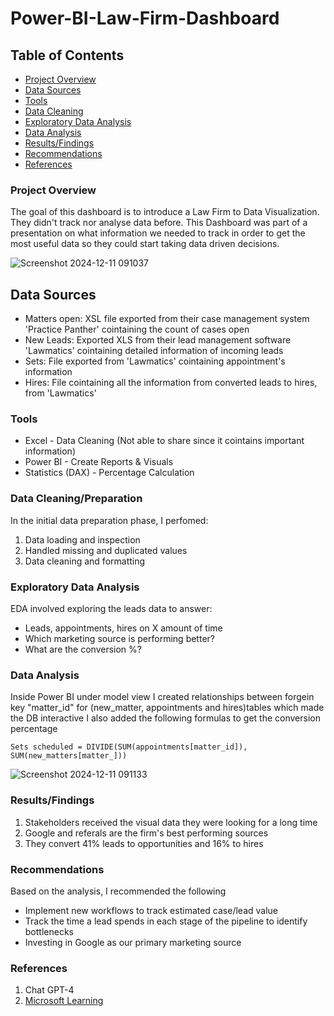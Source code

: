 # Power-BI-Law-Firm-Dashboard

## Table of Contents 

- [Project Overview](#project-overview)
- [Data Sources](#data-sources)
- [Tools](#tools)
- [Data Cleaning](#data-cleaning/preparation)
- [Exploratory Data Analysis](#exploratory-data-analysis)
- [Data Analysis](#data-analysis)
- [Results/Findings](#results/findings)
- [Recommendations](#recommendations)
- [References](#references)

### Project Overview 

The goal of this dashboard is to introduce a Law Firm to Data Visualization. They didn't track nor analyse data before. This Dashboard was part of a presentation on what information we needed to track in order to get the most useful data so they could start taking data driven decisions.   

![Screenshot 2024-12-11 091037](https://github.com/user-attachments/assets/39cf7bc5-2171-4e8d-9f8b-9e92e5724f7f)


## Data Sources 

- Matters open: XSL file exported from their case management system 'Practice Panther' cointaining the count of cases open 
- New Leads: Exported XLS from their lead management software 'Lawmatics' cointaining detailed information of incoming leads 
- Sets: File exported from 'Lawmatics' cointaining appointment's information 
- Hires: File cointaining all the information from converted leads to hires, from 'Lawmatics'

### Tools 

- Excel - Data Cleaning (Not able to share since it cointains important information)
- Power BI - Create Reports & Visuals
- Statistics (DAX) - Percentage Calculation

### Data Cleaning/Preparation

In the initial data preparation phase, I perfomed: 
1. Data loading and inspection
2. Handled missing and duplicated values
3. Data cleaning and formatting

### Exploratory Data Analysis 

EDA involved exploring the leads data to answer: 

- Leads, appointments, hires on X amount of time
- Which marketing source is performing better?
- What are the conversion %?

### Data Analysis

Inside Power BI under model view I created relationships between forgein key "matter_id" for (new_matter, appointments and hires)tables  which made the DB interactive 
I also added the following formulas to get the conversion percentage 

```DAX
Sets scheduled = DIVIDE(SUM(appointments[matter_id]), SUM(new_matters[matter_]))
```

![Screenshot 2024-12-11 091133](https://github.com/user-attachments/assets/e404b59c-6282-4d02-93b6-349de8b2a2ad)


### Results/Findings 

1. Stakeholders received the visual data they were looking for a long time
2. Google and referals are the firm's best performing sources
3. They convert 41% leads to opportunities and 16% to hires

### Recommendations 

Based on the analysis, I recommended the following 
- Implement new workflows to track estimated case/lead value
- Track the time a lead spends in each stage of the pipeline to identify bottlenecks
- Investing in Google as our primary marketing source 

### References 

1. Chat GPT-4
3. [Microsoft Learning](https://learn.microsoft.com/es-es/training/modules/get-started-with-power-bi/)

